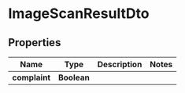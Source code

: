 # ImageScanResultDto

## Properties
Name | Type | Description | Notes
------------ | ------------- | ------------- | -------------
**complaint** | **Boolean** |  | 
